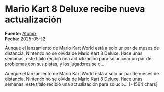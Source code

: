 # Mario Kart 8 Deluxe recibe nueva actualización

**Fuente:** [Atomix](https://atomix.vg/mario-kart-8-deluxe-recibe-nueva-actualizacion-2/)  
**Fecha:** 2025-05-22

Aunque el lanzamiento de Mario Kart World está a solo un par de meses de distancia, Nintendo no se olvida de Mario Kart 8 Deluxe. Hace unas semanas, este título recibió una actualización para solucionar un par de problemas con sus pistas, y los jugadores se d…

Aunque el lanzamiento de Mario Kart World está a solo un par de meses de distancia, Nintendo no se olvida de Mario Kart 8 Deluxe. Hace unas semanas, este título recibió una actualización para solucio… [+1564 chars]
